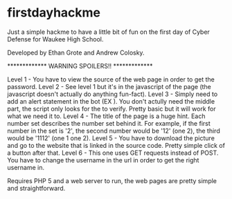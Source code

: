 # firstdayhackme

Just a simple hackme to have a little bit of fun on the first day of Cyber Defense for Waukee High School.

Developed by Ethan Grote and Andrew Colosky. 


*************   WARNING SPOILERS!!   *************


Level 1 - You have to view the source of the web page in order to get the password.
Level 2 - See level 1 but it's in the javascript of the page (the javascript doesn't actually do anything fun-fact).
Level 3 - Simply need to add an alert statement in the bot (EX <script>alert('BLUH')</script>). You don't actully need the middle part, the script only looks for the <script>alert( and </script> to verify. Pretty basic but it will work for what we need it to.
Level 4 - The title of the page is a huge hint. Each number set describes the number set behind it. For example, if the first number in the set is '2', the second number would be '12' (one 2), the third would be '1112' (one 1 one 2).
Level 5 - You have to download the picture and go to the website that is linked in the source code. Pretty simple click of a button after that.
Level 6 - This one uses GET requests instead of POST. You have to change the username in the url in order to get the right username in. 

Requires PHP 5 and a web server to run, the web pages are pretty simple and straightforward. 
